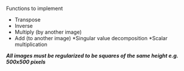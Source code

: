 Functions to implement

* Transpose
* Inverse
* Multiply (by another image)
* Add (to another image)
*Singular value decomposition
*Scalar multiplication

***All images must be regularized to be squares of the same height e.g. 500x500 pixels***
